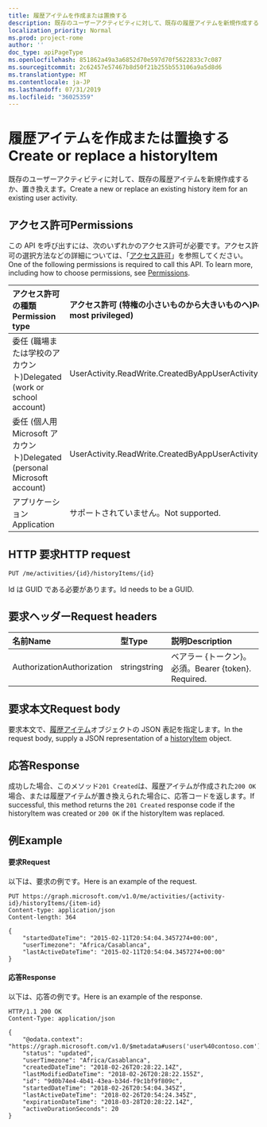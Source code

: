 ```yaml
---
title: 履歴アイテムを作成または置換する
description: 既存のユーザーアクティビティに対して、既存の履歴アイテムを新規作成するか、置き換えます。
localization_priority: Normal
ms.prod: project-rome
author: ''
doc_type: apiPageType
ms.openlocfilehash: 851862a49a3a6852d70e597d70f5622833c7c087
ms.sourcegitcommit: 2c62457e57467b8d50f21b255b553106a9a5d8d6
ms.translationtype: MT
ms.contentlocale: ja-JP
ms.lasthandoff: 07/31/2019
ms.locfileid: "36025359"
---
```

# <a name="create-or-replace-a-historyitem"></a><span data-ttu-id="b3053-103">履歴アイテムを作成または置換する</span><span class="sxs-lookup"><span data-stu-id="b3053-103">Create or replace a historyItem</span></span>

<span data-ttu-id="b3053-104">既存のユーザーアクティビティに対して、既存の履歴アイテムを新規作成するか、置き換えます。</span><span class="sxs-lookup"><span data-stu-id="b3053-104">Create a new or replace an existing history item for an existing user activity.</span></span>

## <a name="permissions"></a><span data-ttu-id="b3053-105">アクセス許可</span><span class="sxs-lookup"><span data-stu-id="b3053-105">Permissions</span></span>

<span data-ttu-id="b3053-p101">この API を呼び出すには、次のいずれかのアクセス許可が必要です。アクセス許可の選択方法などの詳細については、「[アクセス許可](/graph/permissions-reference)」を参照してください。</span><span class="sxs-lookup"><span data-stu-id="b3053-p101">One of the following permissions is required to call this API. To learn more, including how to choose permissions, see [Permissions](/graph/permissions-reference).</span></span>


|<span data-ttu-id="b3053-108">アクセス許可の種類</span><span class="sxs-lookup"><span data-stu-id="b3053-108">Permission type</span></span>      | <span data-ttu-id="b3053-109">アクセス許可 (特権の小さいものから大きいものへ)</span><span class="sxs-lookup"><span data-stu-id="b3053-109">Permissions (from least to most privileged)</span></span>              |
|:--------------------|:---------------------------------------------------------|
|<span data-ttu-id="b3053-110">委任 (職場または学校のアカウント)</span><span class="sxs-lookup"><span data-stu-id="b3053-110">Delegated (work or school account)</span></span> | <span data-ttu-id="b3053-111">UserActivity.ReadWrite.CreatedByApp</span><span class="sxs-lookup"><span data-stu-id="b3053-111">UserActivity.ReadWrite.CreatedByApp</span></span>    |
|<span data-ttu-id="b3053-112">委任 (個人用 Microsoft アカウント)</span><span class="sxs-lookup"><span data-stu-id="b3053-112">Delegated (personal Microsoft account)</span></span> | <span data-ttu-id="b3053-113">UserActivity.ReadWrite.CreatedByApp</span><span class="sxs-lookup"><span data-stu-id="b3053-113">UserActivity.ReadWrite.CreatedByApp</span></span>    |
|<span data-ttu-id="b3053-114">アプリケーション</span><span class="sxs-lookup"><span data-stu-id="b3053-114">Application</span></span> | <span data-ttu-id="b3053-115">サポートされていません。</span><span class="sxs-lookup"><span data-stu-id="b3053-115">Not supported.</span></span> |

## <a name="http-request"></a><span data-ttu-id="b3053-116">HTTP 要求</span><span class="sxs-lookup"><span data-stu-id="b3053-116">HTTP request</span></span>

<!-- { "blockType": "ignored" } -->

```http
PUT /me/activities/{id}/historyItems/{id}
```

<span data-ttu-id="b3053-117">Id は GUID である必要があります。</span><span class="sxs-lookup"><span data-stu-id="b3053-117">Id needs to be a GUID.</span></span>

## <a name="request-headers"></a><span data-ttu-id="b3053-118">要求ヘッダー</span><span class="sxs-lookup"><span data-stu-id="b3053-118">Request headers</span></span>

|<span data-ttu-id="b3053-119">名前</span><span class="sxs-lookup"><span data-stu-id="b3053-119">Name</span></span> | <span data-ttu-id="b3053-120">型</span><span class="sxs-lookup"><span data-stu-id="b3053-120">Type</span></span> | <span data-ttu-id="b3053-121">説明</span><span class="sxs-lookup"><span data-stu-id="b3053-121">Description</span></span>|
|:----|:-----|:-----------|
|<span data-ttu-id="b3053-122">Authorization</span><span class="sxs-lookup"><span data-stu-id="b3053-122">Authorization</span></span> | <span data-ttu-id="b3053-123">string</span><span class="sxs-lookup"><span data-stu-id="b3053-123">string</span></span> | <span data-ttu-id="b3053-p102">ベアラー {トークン}。必須。</span><span class="sxs-lookup"><span data-stu-id="b3053-p102">Bearer {token}. Required.</span></span>|

## <a name="request-body"></a><span data-ttu-id="b3053-126">要求本文</span><span class="sxs-lookup"><span data-stu-id="b3053-126">Request body</span></span>

<span data-ttu-id="b3053-127">要求本文で、[履歴アイテム](../resources/projectrome-historyitem.md)オブジェクトの JSON 表記を指定します。</span><span class="sxs-lookup"><span data-stu-id="b3053-127">In the request body, supply a JSON representation of a [historyItem](../resources/projectrome-historyitem.md) object.</span></span>

## <a name="response"></a><span data-ttu-id="b3053-128">応答</span><span class="sxs-lookup"><span data-stu-id="b3053-128">Response</span></span>

<span data-ttu-id="b3053-129">成功した場合、このメソッド`201 Created`は、履歴アイテムが作成された`200 OK`場合、または履歴アイテムが置き換えられた場合に、応答コードを返します。</span><span class="sxs-lookup"><span data-stu-id="b3053-129">If successful, this method returns the `201 Created` response code if the historyItem was created or `200 OK` if the historyItem was replaced.</span></span>

## <a name="example"></a><span data-ttu-id="b3053-130">例</span><span class="sxs-lookup"><span data-stu-id="b3053-130">Example</span></span>

#### <a name="request"></a><span data-ttu-id="b3053-131">要求</span><span class="sxs-lookup"><span data-stu-id="b3053-131">Request</span></span>

<span data-ttu-id="b3053-132">以下は、要求の例です。</span><span class="sxs-lookup"><span data-stu-id="b3053-132">Here is an example of the request.</span></span>

<!-- {
    "blockType": "ignored",
    "name": "upsert_historyItem"
} -->

```http
PUT https://graph.microsoft.com/v1.0/me/activities/{activity-id}/historyItems/{item-id}
Content-type: application/json
Content-length: 364

{
    "startedDateTime": "2015-02-11T20:54:04.3457274+00:00",
    "userTimezone": "Africa/Casablanca",
    "lastActiveDateTime": "2015-02-11T20:54:04.3457274+00:00"
}
```

#### <a name="response"></a><span data-ttu-id="b3053-133">応答</span><span class="sxs-lookup"><span data-stu-id="b3053-133">Response</span></span>

<span data-ttu-id="b3053-134">以下は、応答の例です。</span><span class="sxs-lookup"><span data-stu-id="b3053-134">Here is an example of the response.</span></span>

<!-- {
    "blockType": "ignored",
    "truncated": true,
    "@odata.type": "microsoft.graph.activityHistoryItem"
} -->

```http
HTTP/1.1 200 OK
Content-Type: application/json

{
    "@odata.context": "https://graph.microsoft.com/v1.0/$metadata#users('user%40contoso.com')/activities('13881113971988980728')/historyItems/$entity",
    "status": "updated",
    "userTimezone": "Africa/Casablanca",
    "createdDateTime": "2018-02-26T20:28:22.14Z",
    "lastModifiedDateTime": "2018-02-26T20:28:22.155Z",
    "id": "9d0b74e4-4b41-43ea-b34d-f9c1bf9f809c",
    "startedDateTime": "2018-02-26T20:54:04.345Z",
    "lastActiveDateTime": "2018-02-26T20:54:24.345Z",
    "expirationDateTime": "2018-03-28T20:28:22.14Z",
    "activeDurationSeconds": 20
}
```

<!-- uuid: 8fcb5dbc-d5aa-4681-8e31-b001d5168d79
2017-06-07 14:57:30 UTC -->
<!-- {
  "type": "#page.annotation",
  "description": "Upsert historyitem",
  "keywords": "",
  "section": "documentation",
  "tocPath": ""
}-->
